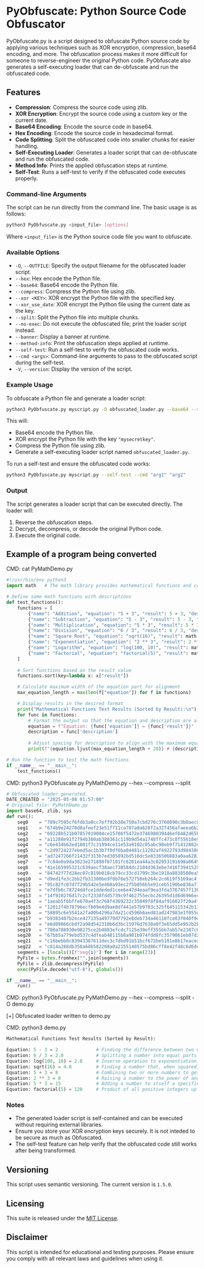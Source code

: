 # PyObfuscate: Python Source Code Obfuscator

PyObfuscate.py is a script designed to obfuscate Python source code by applying various techniques such as XOR encryption, compression, base64 encoding, and more. 
The obfuscation process makes it more difficult for someone to reverse-engineer the original Python code. PyObfuscate also generates a self-executing loader that 
can de-obfuscate and run the obfuscated code.

## Features

- **Compression**: Compress the source code using zlib.
- **XOR Encryption**: Encrypt the source code using a custom key or the current date.
- **Base64 Encoding**: Encode the source code in base64.
- **Hex Encoding**: Encode the source code in hexadecimal format.
- **Code Splitting**: Split the obfuscated code into smaller chunks for easier handling.
- **Self-Executing Loader**: Generates a loader script that can de-obfuscate and run the obfuscated code.
- **Method Info**: Prints the applied obfuscation steps at runtime.
- **Self-Test**: Runs a self-test to verify if the obfuscated code executes properly.


### Command-line Arguments

The script can be run directly from the command line. The basic usage is as follows:

```bash
python3 PyObfuscate.py <input_file> [options]
```

Where `<input_file>` is the Python source code file you want to obfuscate.

### Available Options

* `-O`, `--OUTFILE`: Specify the output filename for the obfuscated loader script.
* `--hex`: Hex encode the Python file.
* `--base64`: Base64 encode the Python file.
* `--compress`: Compress the Python file using zlib.
* `--xor <KEY>`: XOR encrypt the Python file with the specified key.
* `--xor_use_date`: XOR encrypt the Python file using the current date as the key.
* `--split`: Split the Python file into multiple chunks.
* `--no-exec`: Do not execute the obfuscated file; print the loader script instead.
* `--banner`: Display a banner at runtime.
* `--method-info`: Print the obfuscation steps applied at runtime.
* `--self-test`: Run a self-test to verify the obfuscated code works.
* `--cmd <args>`: Command-line arguments to pass to the obfuscated script during the self-test.
* `-V`, `--version`: Display the version of the script.

### Example Usage

To obfuscate a Python file and generate a loader script:

```bash
python3 PyObfuscate.py myscript.py -O obfuscated_loader.py --base64 --xor "mysecretkey" --compress
```

This will:

* Base64 encode the Python file.
* XOR encrypt the Python file with the key `"mysecretkey"`.
* Compress the Python file using zlib.
* Generate a self-executing loader script named `obfuscated_loader.py`.

To run a self-test and ensure the obfuscated code works:

```bash
python3 PyObfuscate.py myscript.py --self-test --cmd "arg1" "arg2"
```

### Output

The script generates a loader script that can be executed directly. The loader will:

1. Reverse the obfuscation steps.
2. Decrypt, decompress, or decode the original Python code.
3. Execute the original code.

## Example of a program being converted

CMD: cat PyMathDemo.py
```python
#!/usr/bin/env python3
import math   # The math library provides mathematical functions and constants such as trigonometric, logarithmic, and other advanced mathematical operations.

# Define some math functions with descriptions
def test_functions():
    functions = [
        {"name": "Addition", "equation": "5 + 3", "result": 5 + 3, "description": "Combining two or more numbers to get a sum."},
        {"name": "Subtraction", "equation": "5 - 3", "result": 5 - 3, "description": "Finding the difference between two numbers."},
        {"name": "Multiplication", "equation": "5 * 3", "result": 5 * 3, "description": "Adding a number to itself a specified number of times."},
        {"name": "Division", "equation": "6 / 3", "result": 6 / 3, "description": "Splitting a number into equal parts."},
        {"name": "Square Root", "equation": "sqrt(16)", "result": math.sqrt(16), "description": "Finding a number that, when squared, gives the original."},
        {"name": "Exponentiation", "equation": "2 ** 3", "result": 2 ** 3, "description": "Raising a number to the power of another number."},
        {"name": "Logarithm", "equation": "log(100, 10)", "result": math.log(100, 10), "description": "Inverse operation to exponentiation."},
        {"name": "Factorial", "equation": "factorial(5)", "result": math.factorial(5), "description": "Product of all positive integers up to a given number."},
    ]
    
    # Sort functions based on the result value
    functions.sort(key=lambda x: x["result"])

    # Calculate maximum width of the equation part for alignment
    max_equation_length = max(len(f["equation"]) for f in functions)

    # Display results in the desired format
    print("Mathematical Functions Test Results (Sorted by Result):\n")
    for func in functions:
        # Format the output so that the equation and description are aligned
        equation = f"Equation: {func['equation']} = {func['result']}"
        description = func['description']
        
        # Adjust spacing for description to align with the maximum equation length
        print(f"{equation.ljust(max_equation_length + 20)} # {description}")

# Run the function to test the math functions
if __name__ == "__main__":
    test_functions()
```

CMD: python3 PyObfuscate.py PyMathDemo.py --hex --compress --split
```python
# Obfuscated loader generated.
DATE_CREATED = "2025-05-08 01:57:00"
# Original file: PyMathDemo.py
import base64, zlib, sys
def run():
    seg0    = "789c7595cf6fdb3a0cc7eff92b38e750a7cbd276c3760890c3b0aec003de80a1ddad0b0cc5a663bd"
    seg1    = "674b9e24270d8afeef23e51f711ca787a0a628f2a32f456afaeea6b2e66623d50daa1d94079769f5"
    seg2    = "69228b521b07857019004ce15786f5472e374698039446ef6482d65b917e642c72482b153ba99505"
    seg3    = "a11288e91f2794b360ab380361c119b9d54a1748ffc473c8f55618e9b2823f7887a6580644b2132a"
    seg4    = "c6e434b62ed1081f7c31994ce11e53a9102c05abc98eb9f71412882d36b2f49649822938b42eea9c"
    seg5    = "c2d9724227ebed5ac1b3b7f0df6ba04481c11282af4922793d9843807f2a0fc0f6cff01e3eb1d1a0"
    seg6    = "ad7247266f21432f313b7ed305892bd516dc5e8336506883a0aa62838604d1b0450782142a16c1db"
    seg7    = "7c84e0a9da3823e271880f67101fc6201ea44a3c02953191698a064960d8a0db232a4fd6105d80f8"
    seg8    = "41e165995321c639aecf38aec738584dc2104d363ebe7416f39415283196a9a4b2378b9a6a260bbc"
    seg9    = "84742f77d28ec07c819b018cb79cc33cd1799c3be1918a8838580ea530ee52ea27f2a0223e6aed86"
    seg10   = "d9ed1fe3c2bb2fb31300be9f8b76e572758eb264c2cd619f5169ac4f95cc612b77d46d5c404d4d24"
    seg11   = "95c82fc07d7f29b542e5e468a93ec2f5b056b5e91ceb5190be836a71fe52efebea0855f76bbd7c01"
    seg12   = "e7dfb6c78724d4fce1ddeded1cee6e47d4eaaf9ea3fda3767457f13813980d4f0e7e01e7813a8904"
    seg13   = "14f910276d17c2cf2338fdd5739c9f462755ecbc26395d1d6d6966ec90af136eb9cdab9201852fa2"
    seg14   = "1aeab5f6bffe670a4f3c768f4369232c35049f8f84af916027f20a4f87d7c2d2b6f07f3cac72516c"
    seg15   = "12012f4b78796ecfb09e4d9ae8df441e57b9703c325f645115342b131a96dc6a94a0d5c35f7e4869"
    seg16   = "58895c6e5541a2fa00b4296a7da21cd596b6aed81ad247983e1f055dcffcf6942438527618f7d296"
    seg17   = "b9383407b2ece427135a49779d7792e8deb734a46118fce83f040f9d3abf68a4c363132464e968f7"
    seg18   = "e6d09866cbdf2a98d542310b6d3bc15976d7630a0f3e65dd5e952b2b470f8b6fc3535df88dead51e"
    seg19   = "780a788930e98275ce2b4883efcdc7125e39eff355bb7ab57e2387c658eb40a6a08bd2cfb282daad"
    seg20   = "67bb5a779ebd537c4dfeab48115b8a981b974fdd8fc3579061eb07d265c75bd031d745ed42d6f2a7"
    seg21   = "c16bebb0c83943387611dec3c7dbd91b51bcf672be5101e8b17eacea0ab7dafb51c2c573d9f0f59e"
    seg22   = "c814a288db358a60b582208a0a2155140575bd86cff8e42f48c6d6de"
    segments = [locals()[f"seg{i}"] for i in range(23)]
    PyFile = bytes.fromhex("".join(segments))
    PyFile = zlib.decompress(PyFile)
    exec(PyFile.decode("utf-8"), globals())

if __name__ == "__main__":
    run()
```

CMD: python3 PyObfuscate.py PyMathDemo.py --hex --compress --split -O demo.py

[+] Obfuscated loader written to demo.py

CMD: python3 demo.py
```python
Mathematical Functions Test Results (Sorted by Result):

Equation: 5 - 3 = 2              # Finding the difference between two numbers.
Equation: 6 / 3 = 2.0            # Splitting a number into equal parts.
Equation: log(100, 10) = 2.0     # Inverse operation to exponentiation.
Equation: sqrt(16) = 4.0         # Finding a number that, when squared, gives the original.
Equation: 5 + 3 = 8              # Combining two or more numbers to get a sum.
Equation: 2 ** 3 = 8             # Raising a number to the power of another number.
Equation: 5 * 3 = 15             # Adding a number to itself a specified number of times.
Equation: factorial(5) = 120     # Product of all positive integers up to a given number.
```


### Notes

* The generated loader script is self-contained and can be executed without requiring external libraries.
* Ensure you store your XOR encryption keys securely. It is not inteded to be secure as much as Obfuscated.
* The self-test feature can help verify that the obfuscated code still works after being transformed.

## Versioning

This script uses semantic versioning. The current version is `1.5.0`.

## Licensing

This suite is released under the [MIT License](LICENSE.md).

## Disclaimer

This script is intended for educational and testing purposes. Please ensure you comply with all relevant laws and guidelines when using it.
